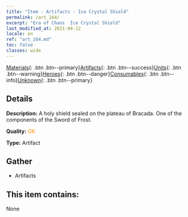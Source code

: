```yaml
---
title: "Item - Artifacts - Ice Crystal Shield"
permalink: /art_164/
excerpt: "Era of Chaos  Ice Crystal Shield"
last_modified_at: 2021-04-12
locale: en
ref: "art_164.md"
toc: false
classes: wide
---
```

 [Materials](/){: .btn .btn--primary}[Artifacts](/Artifacts/){: .btn .btn--success}[Units](/Units/){: .btn .btn--warning}[Heroes](/Heroes/){: .btn .btn--danger}[Consumables](/Consumables/){: .btn .btn--info}[Unknown](/Unknown/){: .btn .btn--primary}

## Details
 **Description:** A holy shield sealed on the plateau of Bracada. One of the components of the Sword of Frost.

 **Quality:** <span style="color: #FF8C00">OK</span>

 **Type:** Artifact

## Gather

*    Artifacts 

## This item contains:

  None

